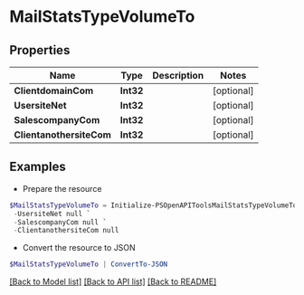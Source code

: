 # MailStatsTypeVolumeTo
## Properties

Name | Type | Description | Notes
------------ | ------------- | ------------- | -------------
**ClientdomainCom** | **Int32** |  | [optional] 
**UsersiteNet** | **Int32** |  | [optional] 
**SalescompanyCom** | **Int32** |  | [optional] 
**ClientanothersiteCom** | **Int32** |  | [optional] 

## Examples

- Prepare the resource
```powershell
$MailStatsTypeVolumeTo = Initialize-PSOpenAPIToolsMailStatsTypeVolumeTo  -ClientdomainCom null `
 -UsersiteNet null `
 -SalescompanyCom null `
 -ClientanothersiteCom null
```

- Convert the resource to JSON
```powershell
$MailStatsTypeVolumeTo | ConvertTo-JSON
```

[[Back to Model list]](../README.md#documentation-for-models) [[Back to API list]](../README.md#documentation-for-api-endpoints) [[Back to README]](../README.md)

